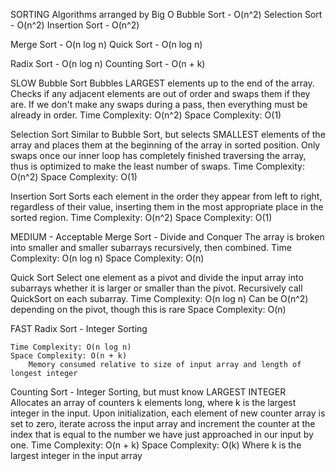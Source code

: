 SORTING Algorithms arranged by Big O
Bubble Sort - O(n^2)
Selection Sort - O(n^2)
Insertion Sort - O(n^2)

Merge Sort - O(n log n)
Quick Sort - O(n log n)

Radix Sort - O(n log n)
Counting Sort - O(n + k)


SLOW
Bubble Sort
	Bubbles LARGEST elements up to the end of the array. Checks if any adjacent elements are out of order and swaps them if they are. If we don't make any swaps during a pass, then everything must be already in order.
	Time Complexity: O(n^2)
	Space Complexity: O(1)
	
Selection Sort
	Similar to Bubble Sort, but selects SMALLEST elements of the array and places them at the beginning of the array in sorted position. Only swaps once our inner loop has completely finished traversing the array, thus is optimized to make the least number of swaps.
	Time Complexity: O(n^2)
	Space Complexity: O(1)
	
Insertion Sort
	Sorts each element in the order they appear from left to right, regardless of their value, inserting them in the most appropriate place in the sorted region.
	Time Complexity: O(n^2)
	Space Complexity: O(1)


MEDIUM - Acceptable
Merge Sort - Divide and Conquer
	The array is broken into smaller and smaller subarrays recursively, then combined.
	Time Complexity: O(n log n)
	Space Complexity: O(n)
	
Quick Sort
	Select one element as a pivot and divide the input array into subarrays whether it is larger or smaller than the pivot. Recursively call QuickSort on each subarray.
	Time Complexity: O(n log n)
		Can be O(n^2) depending on the pivot, though this is rare
	Space Complexity: O(n)


FAST
Radix Sort - Integer Sorting
	
	Time Complexity: O(n log n)
	Space Complexity: O(n + k)
		Memory consumed relative to size of input array and length of longest integer
	
	
Counting Sort - Integer Sorting, but must know LARGEST INTEGER
	Allocates an array of counters k elements long, where k is the largest integer in the input. Upon initialization, each element of new counter array is set to zero, iterate across the input array and increment the counter at the index that is equal to the number we have just approached in our input by one.
	Time Complexity: O(n + k)
	Space Complexity: O(k)
Where k is the largest integer in the input array